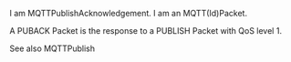 I am MQTTPublishAcknowledgement.
I am an MQTT(Id)Packet.

A PUBACK Packet is the response to a PUBLISH Packet with QoS level 1.

See also MQTTPublish